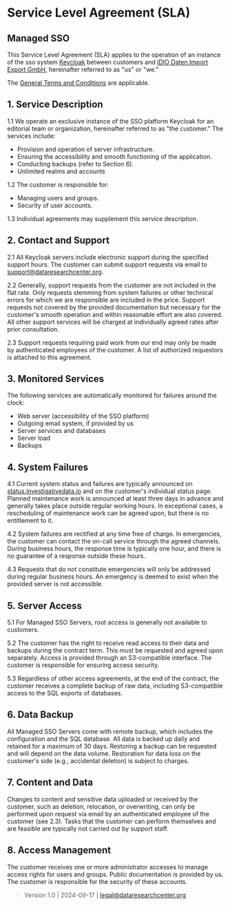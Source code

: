 # Service Level Agreement (SLA)

## Managed SSO

This Service Level Agreement (SLA) applies to the operation of an instance of the sso system [Keycloak](https://keycloak.org/) between customers and [IDIO Daten Import Export GmbH](https://dataresearchcenter.org), hereinafter referred to as "us" or "we."

The [General Terms and Conditions](./tos.md) are applicable.

## 1. Service Description

1.1 We operate an exclusive instance of the SSO platform Keycloak for an editorial team or organization, hereinafter referred to as "the customer." The services include:

- Provision and operation of server infrastructure.
- Ensuring the accessibility and smooth functioning of the application.
- Conducting backups (refer to Section 6).
- Unlimited realms and accounts

1.2 The customer is responsible for:

- Managing users and groups.
- Security of user accounts.

1.3 Individual agreements may supplement this service description.

## 2. Contact and Support

2.1 All Keycloak servers include electronic support during the specified support hours. The customer can submit support requests via email to [support@dataresearchcenter.org](mailto:support@dataresearchcenter.org).

2.2 Generally, support requests from the customer are not included in the flat rate. Only requests stemming from system failures or other technical errors for which we are responsible are included in the price. Support requests not covered by the provided documentation but necessary for the customer's smooth operation and within reasonable effort are also covered. All other support services will be charged at individually agreed rates after prior consultation.

2.3 Support requests requiring paid work from our end may only be made by authenticated employees of the customer. A list of authorized requestors is attached to this agreement.

## 3. Monitored Services

The following services are automatically monitored for failures around the clock:

- Web server (accessibility of the SSO platform)
- Outgoing email system, if provided by us
- Server services and databases
- Server load
- Backups

## 4. System Failures

4.1 Current system status and failures are typically announced on [status.investigativedata.io](https://status.investigativedata.io) and on the customer's individual status page. Planned maintenance work is announced at least three days in advance and generally takes place outside regular working hours. In exceptional cases, a rescheduling of maintenance work can be agreed upon, but there is no entitlement to it.

4.2 System failures are rectified at any time free of charge. In emergencies, the customer can contact the on-call service through the agreed channels. During business hours, the response time is typically one hour, and there is no guarantee of a response outside these hours.

4.3 Requests that do not constitute emergencies will only be addressed during regular business hours. An emergency is deemed to exist when the provided server is not accessible.

## 5. Server Access

5.1 For Managed SSO Servers, root access is generally not available to customers.

5.2 The customer has the right to receive read access to their data and backups during the contract term. This must be requested and agreed upon separately. Access is provided through an S3-compatible interface. The customer is responsible for ensuring access security.

5.3 Regardless of other access agreements, at the end of the contract, the customer receives a complete backup of raw data, including S3-compatible access to the SQL exports of databases.

## 6. Data Backup

All Managed SSO Servers come with remote backup, which includes the configuration and the SQL database. All data is backed up daily and retained for a maximum of 30 days. Restoring a backup can be requested and will depend on the data volume. Restoration for data loss on the customer's side (e.g., accidental deletion) is subject to charges.

## 7. Content and Data

Changes to content and sensitive data uploaded or received by the customer, such as deletion, relocation, or overwriting, can only be performed upon request via email by an authenticated employee of the customer (see 2.3). Tasks that the customer can perform themselves and are feasible are typically not carried out by support staff.

## 8. Access Management

The customer receives one or more administrator accesses to manage access rights for users and groups. Public documentation is provided by us. The customer is responsible for the security of these accounts.


> Version 1.0 | 2024-09-17 | [legal@dataresearchcenter.org](mailto:legal@dataresearchcenter.org)
